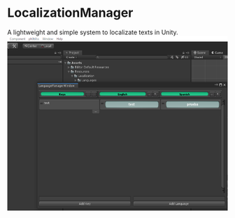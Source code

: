 # LocalizationManager
A lightweight and simple system to localizate texts in Unity.
<img src="images/localizationManagerWindow.PNG" height="400">

